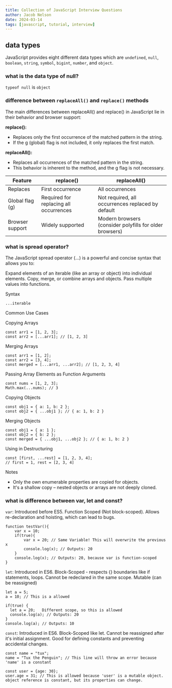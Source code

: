 ```yaml
---
title: Collection of JavaScript Interview Questions
author: Jacob Nelson
date: 2024-03-14
tags: [javascript, tutorial, interview]
---
```


## data types

JavaScript provides eight different data types which are `undefined`, `null`, `boolean`, `string`, `symbol`, `bigint`, `number`, and `object`.

### what is the data type of null?
`typeof null` is `object`

### difference between `replaceAll()` and `replace()` methods

The main differences between replaceAll() and replace() in JavaScript lie in their behavior and browser support:

**replace():**
- Replaces only the first occurrence of the matched pattern in the string.
- If the g (global) flag is not included, it only replaces the first match.
     
**replaceAll():**
- Replaces all occurrences of the matched pattern in the string.
- This behavior is inherent to the method, and the g flag is not necessary.

| Feature | replace() | replaceAll() |
|---|---|---|
| Replaces | First occurrence | All occurrences|
| Global flag (g) | Required for replacing all occurrences | Not required, all occurrences replaced by default |
| Browser support | Widely supported | Modern browsers (consider polyfills for older browsers) |

### what is spread operator?

The JavaScript spread operator (...) is a powerful and concise syntax that allows you to:

Expand elements of an iterable (like an array or object) into individual elements.
Copy, merge, or combine arrays and objects.
Pass multiple values into functions.

Syntax

`...iterable`

Common Use Cases

Copying Arrays

```
const arr1 = [1, 2, 3];
const arr2 = [...arr1]; // [1, 2, 3]
```

Merging Arrays

```
const arr1 = [1, 2];
const arr2 = [3, 4];
const merged = [...arr1, ...arr2]; // [1, 2, 3, 4]
```

Passing Array Elements as Function Arguments

```
const nums = [1, 2, 3];
Math.max(...nums); // 3
```

Copying Objects

```
const obj1 = { a: 1, b: 2 };
const obj2 = { ...obj1 }; // { a: 1, b: 2 }
```

Merging Objects

```
const obj1 = { a: 1 };
const obj2 = { b: 2 };
const merged = { ...obj1, ...obj2 }; // { a: 1, b: 2 }
```

Using in Destructuring

```
const [first, ...rest] = [1, 2, 3, 4];
// first = 1, rest = [2, 3, 4]
```

 Notes
- Only the own enumerable properties are copied for objects.
- It's a shallow copy – nested objects or arrays are not deeply cloned.

### what is difference between var, let and const?

`var`: Introduced before ES5. Function Scoped (Not block-scoped). Allows re-declaration and hoisting, which can lead to bugs.

```
function testVar(){
    var x = 10;
    if(true){
        var x = 20; // Same Variable! This will overwrite the previous x
        console.log(x); // Outputs: 20
    }
    console.log(x); // Outputs: 20, because var is function-scoped
}
```

`let`: Introduced in ES6. Block-Scoped - respects {} boundaries like if statements, loops. Cannot be redeclared in the same scope. Mutable (can be reassigned)

```
let a = 5;
a = 10; // This is a allowed

if(true) {
  let a = 20;   Different scope, so this is allowed
  console.log(a); // Outputs: 20
}
console.log(a); // Outputs: 10
```

`const`: Introduced in ES6. Block-Scoped like let. Cannot be reassigned after it's initial assignment. Good for defining constants and preventing accidental changes.

```
const name = "tux";
name = "Tux the Penguin"; // This line will throw an error because 'name' is a constant

const user = {age: 30};
user.age = 31; // This is allowed because 'user' is a mutable object. object reference is constant, but its properties can change.
```
